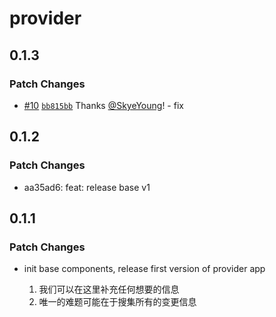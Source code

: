 # provider

## 0.1.3

### Patch Changes

- [#10](https://github.com/yfordev/portal/pull/10) [`bb815bb`](https://github.com/yfordev/portal/commit/bb815bbb58e093ff29f0fff5b7898798980020a6) Thanks [@SkyeYoung](https://github.com/SkyeYoung)! - fix

## 0.1.2

### Patch Changes

- aa35ad6: feat: release base v1

## 0.1.1

### Patch Changes

- init base components, release first version of provider app

  1. 我们可以在这里补充任何想要的信息
  2. 唯一的难题可能在于搜集所有的变更信息
